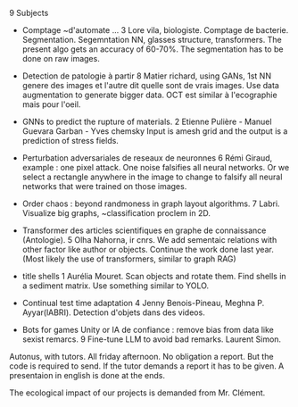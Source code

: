 9 Subjects

- Comptage ~d'automate ...   3
Lore vila, biologiste. Comptage de bacterie. Segmentation.
Segemntation NN, glasses structure, transformers. The present algo gets an accuracy of 60-70%.
The segmentation has to be done on raw images. 

- Detection de patologie à partir   8
Matier richard, using GANs, 1st NN genere des images et l'autre dit quelle sont de vrais images.
Use data augmentation to generate bigger data.
OCT est similar à l'ecographie mais pour l'oeil.

- GNNs to predict the rupture of materials.       2
Etienne Pulière - Manuel Guevara Garban - Yves chemsky
Input is amesh grid and the output is a prediction of stress fields. 

- Perturbation adversariales de reseaux de neuronnes    6
Rémi Giraud, example : one pixel attack.
One noise falsifies all neural networks. Or we select a rectangle anywhere in the image to change to falsify all neural networks that were trained on those images.

- Order chaos : beyond randmoness in graph layout algorithms.     7
Labri. Visualize big graphs, ~classification proclem in 2D. 

- Transformer des articles scientifiques en graphe de connaissance (Antologie).   5
Olha Nahorna, ir cnrs. We add sementaic relations with other factor like author or objects.
Continue the work done last year. (Most likely the use of transformers, similar to graph RAG)

- title shells                                      1
Aurélia Mouret. Scan objects and rotate them. Find shells in a sediment matrix.
Use something similar to YOLO.

- Continual test time adaptation     4
Jenny Benois-Pineau, Meghna P. Ayyar(lABRI). Detection d'objets dans des videos.

- Bots for games Unity or IA de confiance : remove bias from data like sexist remarcs. 9
Fine-tune LLM to avoid bad remarks.
Laurent Simon.

Autonus, with tutors. All friday afternoon.
No obligation a report. But the code is required to send. If the tutor demands a report it has to be given.
A presentaion in english is done at the ends.

The ecological impact of our projects is demanded from Mr. Clément.